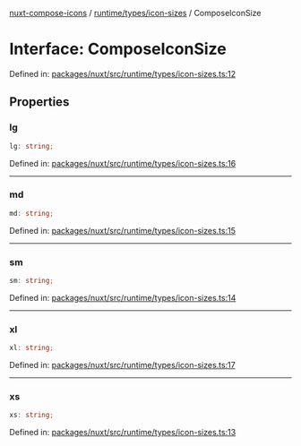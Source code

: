[nuxt-compose-icons](../../../../modules.md) / [runtime/types/icon-sizes](../index.md) / ComposeIconSize

# Interface: ComposeIconSize

Defined in: [packages/nuxt/src/runtime/types/icon-sizes.ts:12](https://github.com/arthur-plazanet/nuxt-compose-icons/blob/c22743e58fa2192095f1d2cf040e9229cacd5882/packages/nuxt/src/runtime/types/icon-sizes.ts#L12)

## Properties

### lg

```ts
lg: string;
```

Defined in: [packages/nuxt/src/runtime/types/icon-sizes.ts:16](https://github.com/arthur-plazanet/nuxt-compose-icons/blob/c22743e58fa2192095f1d2cf040e9229cacd5882/packages/nuxt/src/runtime/types/icon-sizes.ts#L16)

---

### md

```ts
md: string;
```

Defined in: [packages/nuxt/src/runtime/types/icon-sizes.ts:15](https://github.com/arthur-plazanet/nuxt-compose-icons/blob/c22743e58fa2192095f1d2cf040e9229cacd5882/packages/nuxt/src/runtime/types/icon-sizes.ts#L15)

---

### sm

```ts
sm: string;
```

Defined in: [packages/nuxt/src/runtime/types/icon-sizes.ts:14](https://github.com/arthur-plazanet/nuxt-compose-icons/blob/c22743e58fa2192095f1d2cf040e9229cacd5882/packages/nuxt/src/runtime/types/icon-sizes.ts#L14)

---

### xl

```ts
xl: string;
```

Defined in: [packages/nuxt/src/runtime/types/icon-sizes.ts:17](https://github.com/arthur-plazanet/nuxt-compose-icons/blob/c22743e58fa2192095f1d2cf040e9229cacd5882/packages/nuxt/src/runtime/types/icon-sizes.ts#L17)

---

### xs

```ts
xs: string;
```

Defined in: [packages/nuxt/src/runtime/types/icon-sizes.ts:13](https://github.com/arthur-plazanet/nuxt-compose-icons/blob/c22743e58fa2192095f1d2cf040e9229cacd5882/packages/nuxt/src/runtime/types/icon-sizes.ts#L13)

